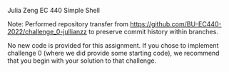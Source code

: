 Julia Zeng EC 440 Simple Shell

Note: Performed repository transfer from https://github.com/BU-EC440-2022/challenge_0-jullianzz to preserve commit history within branches.

No new code is provided for this assignment. If you chose to implement challenge 0 (where we did provide some starting code), we recommend that you begin with your solution to that challenge.